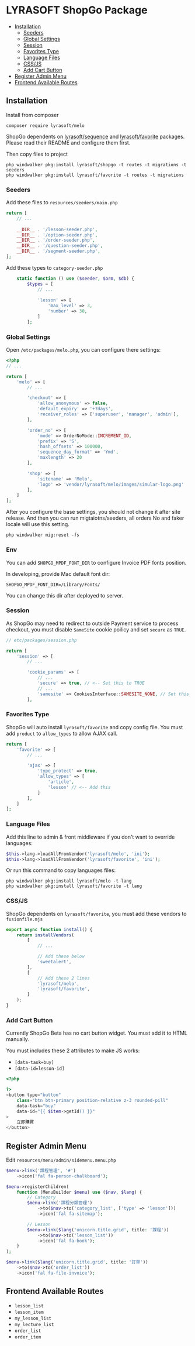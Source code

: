 # LYRASOFT ShopGo Package

<!-- TOC -->
* [Installation](#installation)
    * [Seeders](#seeders)
    * [Global Settings](#global-settings)
    * [Session](#session)
    * [Favorites Type](#favorites-type)
    * [Language Files](#language-files)
    * [CSS/JS](#cssjs)
    * [Add Cart Button](#add-cart-button)
* [Register Admin Menu](#register-admin-menu)
* [Frontend Available Routes](#frontend-available-routes)
<!-- TOC -->

## Installation

Install from composer

```shell
composer require lyrasoft/melo
```

ShopGo dependents on [lyrasoft/sequence](https://github.com/lyrasoft/luna-sequence) and
[lyrasoft/favorite](https://github.com/lyrasoft/luna-favorite) packages. Please read their README and configure them first.

Then copy files to project

```shell
php windwalker pkg:install lyrasoft/shopgo -t routes -t migrations -t seeders
php windwalker pkg:install lyrasoft/favorite -t routes -t migrations
```

### Seeders

Add these files to `resources/seeders/main.php`

```php
return [
    // ...
    
    __DIR__ . '/lesson-seeder.php',
    __DIR__ . '/option-seeder.php',
    __DIR__ . '/order-seeder.php',
    __DIR__ . '/question-seeder.php',
    __DIR__ . '/segment-seeder.php',
];
```

Add these types to `category-seeder.php`

```php
    static function () use ($seeder, $orm, $db) {
        $types = [
            // ...
            
            'lesson' => [
                'max_level' => 3,
                'number' => 30,
            ]
        ];
```

### Global Settings

Open `/etc/packages/melo.php`, you can configure there settings:

```php
<?php
// ...

return [
    'melo' => [
        // ...

        'checkout' => [
            'allow_anonymous' => false,
            'default_expiry' => '+7days',
            'receiver_roles' => ['superuser', 'manager', 'admin'],
        ],

        'order_no' => [
            'mode' => OrderNoMode::INCREMENT_ID,
            'prefix' => 'S',
            'hash_offsets' => 100000,
            'sequence_day_format' => 'Ymd',
            'maxlength' => 20
        ],

        'shop' => [
            'sitename' => 'Melo',
            'logo' => 'vendor/lyrasoft/melo/images/simular-logo.png'
        ],
    ]
];

```

After you configure the base settings, you should not change it after site release.
And then you can run migtaiotns/seeders, all orders No and faker locale will use this setting.

```shell
php windwalker mig:reset -fs
```

### Env

You can add `SHOPGO_MPDF_FONT_DIR` to configure Invoice PDF fonts position.

In developing, provide Mac default font dir:

```
SHOPGO_MPDF_FONT_DIR=/Library/Fonts/
```

You can change this dir after deployed to server.


### Session

As ShopGo may need to redirect to outside Payment service to process checkout, you must disable `SameSite` cookie poilicy
and set `secure` as `TRUE`.

```php
// etc/packages/session.php

return [
    'session' => [
        // ...

        'cookie_params' => [
            // ...
            'secure' => true, // <-- Set this to TRUE
            // ...
            'samesite' => CookiesInterface::SAMESITE_NONE, // Set this to `SAMESITE_NONE`
        ],
```

### Favorites Type

ShopGo will auto install `lyrasoft/favorite` and copy config file. You must add `product` to `allow_types` to allow
AJAX call.

```php
return [
    'favorite' => [
        // ...

        'ajax' => [
            'type_protect' => true,
            'allow_types' => [
                'article',
                'lesson' // <-- Add this
            ]
        ],
    ]
];
```

### Language Files

Add this line to admin & front middleware if you don't want to override languages:

```php
$this->lang->loadAllFromVendor('lyrasoft/melo', 'ini');
$this->lang->loadAllFromVendor('lyrasoft/favorite', 'ini');

```

Or run this command to copy languages files:

```shell
php windwalker pkg:install lyrasoft/melo -t lang
php windwalker pkg:install lyrasoft/favorite -t lang
```

### CSS/JS

ShopGo dependents on `lyrasoft/favorite`, you must add these vendors to `fusionfile.mjs`

```javascript
export async function install() {
    return installVendors(
        [
            // ...

            // Add these below
            'sweetalert',
        ],
        [
            // Add these 2 lines
            'lyrasoft/melo',
            'lyrasoft/favorite',
        ]
    );
}
```

### Add Cart Button

Currently ShopGo Beta has no cart button widget. You must add it to HTML manually.

You must includes these 2 attributes to make JS works:

- `[data-task=buy]`
- `[data-id=lesson-id]`

```php
<?php

?>
<button type="button"
    class="btn btn-primary position-relative z-3 rounded-pill"
    data-task="buy"
    data-id="{{ $item->getId() }}"
>
    立即購買
</button>
```

## Register Admin Menu

Edit `resources/menu/admin/sidemenu.menu.php`

```php
$menu->link('課程管理', '#')
    ->icon('fal fa-person-chalkboard');

$menu->registerChildren(
    function (MenuBuilder $menu) use ($nav, $lang) {
        // Category
        $menu->link('課程分類管理')
            ->to($nav->to('category_list', ['type' => 'lesson']))
            ->icon('fal fa-sitemap');

        // Lesson
        $menu->link($lang('unicorn.title.grid', title: '課程'))
            ->to($nav->to('lesson_list'))
            ->icon('fal fa-book');
    }
);

$menu->link($lang('unicorn.title.grid', title: '訂單'))
    ->to($nav->to('order_list'))
    ->icon('fal fa-file-invoice');

```

## Frontend Available Routes

- `lesson_list`
- `lesson_item`
- `my_lesson_list`
- `my_lecture_list`
- `order_list`
- `order_item`

